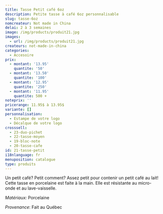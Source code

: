 ```yaml
---
title: Tasse Petit café 6oz
description: Petite tasse à café 6oz personnalisable
slug: tasse-6oz
nomcreateur: Not made in China
delai: 2 à 3 semaines
image: /img/products/produit21.jpg
images:
  - url: /img/products/produit21.jpg
createurs: not-made-in-china
categories:
  - Accesoire
prix:
  - montant: '13.95'
    quantite: '50'
  - montant: '13.50'
    quantite: '100'
  - montant: '12.95'
    quantite: '250'
  - montant: '11.95'
    quantite: 500 +
noteprix: ''
pricerange: 11.95$ à 13.95$
variante: []
personnalisation:
  - Estampe de votre logo
  - Décalque de votre logo
crosssell:
  - 23-duo-pichet
  - 22-tasse-moyen
  - 19-bloc-note
  - 20-tasse-cafe
id: 21-tasse-petit
i18nlanguage: fr
menuposition: catalogue
type: produits
---
```

Un petit café? Petit comment? Assez petit pour contenir un petit café au lait! Cette tasse en porcelaine est faite à la main. Elle est résistante au micro-onde et au lave-vaisselle.

_Matériaux:_ Porcelaine

*Provenance*: Fait au Québec


